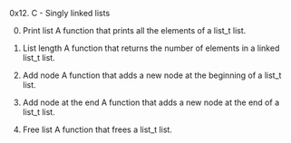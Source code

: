 0x12. C - Singly linked lists

0. Print list
	A function that prints all the elements of a list_t list.

1. List length
	A function that returns the number of elements in a linked list_t list.

2. Add node
	A function that adds a new node at the beginning of a list_t list.

3. Add node at the end
	A function that adds a new node at the end of a list_t list.

4. Free list
	A function that frees a list_t list.


